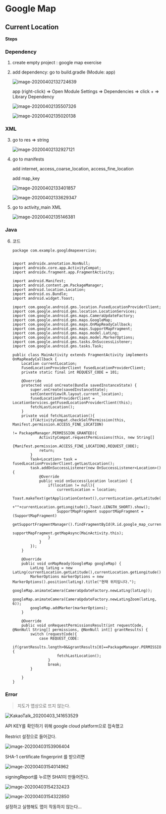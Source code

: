 # Google Map

## Current Location

**Steps**

### Dependency

1. create empty project : google map exercise

2. add dependency: go to build.gradle (Module: app)

   ![image-20200402132724639](C:\Users\JYHwang\AppData\Roaming\Typora\typora-user-images\image-20200402132724639.png)

   

   app (right-click) => Open Module Settings => Dependencies => click + => Library Dependency 
   
   ![image-20200402135507326](C:\Users\JYHwang\AppData\Roaming\Typora\typora-user-images\image-20200402135507326.png)

   
   
   ![image-20200402135020138](C:\Users\JYHwang\AppData\Roaming\Typora\typora-user-images\image-20200402135020138.png)

### XML

3. go to res => string

   ![image-20200402132927121](C:\Users\JYHwang\AppData\Roaming\Typora\typora-user-images\image-20200402132927121.png)

   

4. go to manifests

   add internet, access_coarse_location, access_fine_location

   add map_key

   ![image-20200402133401857](C:\Users\JYHwang\AppData\Roaming\Typora\typora-user-images\image-20200402133401857.png)

   ![image-20200402133629347](C:\Users\JYHwang\AppData\Roaming\Typora\typora-user-images\image-20200402133629347.png)

   

5. go to activity_main XML

   ![image-20200402135146381](C:\Users\JYHwang\AppData\Roaming\Typora\typora-user-images\image-20200402135146381.png)

   

### Java

6. 코드

   ```
   package com.example.googldmapexercise;
   
   
   import androidx.annotation.NonNull;
   import androidx.core.app.ActivityCompat;
   import androidx.fragment.app.FragmentActivity;
   
   import android.Manifest;
   import android.content.pm.PackageManager;
   import android.location.Location;
   import android.os.Bundle;
   import android.widget.Toast;
   
   import com.google.android.gms.location.FusedLocationProviderClient;
   import com.google.android.gms.location.LocationServices;
   import com.google.android.gms.maps.CameraUpdateFactory;
   import com.google.android.gms.maps.GoogleMap;
   import com.google.android.gms.maps.OnMapReadyCallback;
   import com.google.android.gms.maps.SupportMapFragment;
   import com.google.android.gms.maps.model.LatLng;
   import com.google.android.gms.maps.model.MarkerOptions;
   import com.google.android.gms.tasks.OnSuccessListener;
   import com.google.android.gms.tasks.Task;
   
   public class MainActivity extends FragmentActivity implements OnMapReadyCallback {
       Location currentLocation;
       FusedLocationProviderClient fusedLocationProviderClient;
       private static final int REQUEST_CODE = 101;
   
       @Override
       protected void onCreate(Bundle savedInstanceState) {
           super.onCreate(savedInstanceState);
           setContentView(R.layout.current_location);
           fusedLocationProviderClient = LocationServices.getFusedLocationProviderClient(this);
           fetchLastLocation();
       }
       private void fetchLastLocation(){
           if(ActivityCompat.checkSelfPermission(this, Manifest.permission.ACCESS_FINE_LOCATION)
                                                                       != PackageManager.PERMISSION_GRANTED){
               ActivityCompat.requestPermissions(this, new String[]
                       {Manifest.permission.ACCESS_FINE_LOCATION},REQUEST_CODE);
               return;
           }
           Task<Location> task = fusedLocationProviderClient.getLastLocation();
           task.addOnSuccessListener(new OnSuccessListener<Location>() {
               @Override
               public void onSuccess(Location location) {
                   if(location != null){
                       currentLocation = location;
                       Toast.makeText(getApplicationContext(),currentLocation.getLatitude()
                       +""+currentLocation.getLongitude(),Toast.LENGTH_SHORT).show();
                       SupportMapFragment supportMapFragment = (SupportMapFragment)
                               getSupportFragmentManager().findFragmentById(R.id.google_map_current);
                       supportMapFragment.getMapAsync(MainActivity.this);
                   }
               }
           });
       }
   
       @Override
       public void onMapReady(GoogleMap googleMap) {
           LatLng latLng = new LatLng(currentLocation.getLatitude(),currentLocation.getLongitude());
           MarkerOptions markerOptions = new MarkerOptions().position(latLng).title("현재 위치입니다.");
           googleMap.animateCamera(CameraUpdateFactory.newLatLng(latLng));
           googleMap.animateCamera(CameraUpdateFactory.newLatLngZoom(latLng, 6));
           googleMap.addMarker(markerOptions);
       }
   
       @Override
       public void onRequestPermissionsResult(int requestCode, @NonNull String[] permissions, @NonNull int[] grantResults) {
           switch (requestCode){
               case REQUEST_CODE:
                   if(grantResults.length>0&&grantResults[0]==PackageManager.PERMISSION_GRANTED){
                       fetchLastLocation();
                   }
                   break;
           }
   
       }
   }
   
   ```

   

### Error

> 지도가 앱상으로 뜨지 않는다. 

![KakaoTalk_20200403_141653529](C:\Users\JYHwang\Downloads\KakaoTalk_20200403_141653529.png)

API KEY를 확인하기 위해 google cloud platform으로 접속했고

Restrict 설정으로 들어갔다. 

![image-20200403153906404](C:\Users\JYHwang\AppData\Roaming\Typora\typora-user-images\image-20200403153906404.png)

SHA-1 certificate fingerprint 를 받으려면

![image-20200403154014962](C:\Users\JYHwang\AppData\Roaming\Typora\typora-user-images\image-20200403154014962.png)

signingReport를 누르면 SHA1이 만들어진다.

![image-20200403154232423](C:\Users\JYHwang\AppData\Roaming\Typora\typora-user-images\image-20200403154232423.png)

![image-20200403154322850](C:\Users\JYHwang\AppData\Roaming\Typora\typora-user-images\image-20200403154322850.png)

설정하고 실행해도 맵이 작동하지 않는다...
